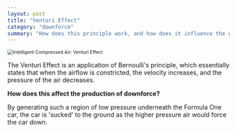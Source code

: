 ```yaml
---
layout: post
title: "Venturi Effect"
category: "downforce"
summary: "How does this principle work, and how does it influence the generation of downforce?"
---
```


<img src="https://i0.wp.com/blog.exair.com/wp-content/uploads/2018/03/venturi.png?resize=760%2C343&ssl=1" alt="Intelligent Compressed Air: Venturi Effect" style="zoom:75%;" />

The Venturi Effect is an application of Bernoulli's principle, which essentially states that when the airflow is constricted, the velocity increases, and the pressure of the air decreases.

**How does this affect the production of downforce?**

By generating such a region of low pressure underneath the Formula One car, the car is 'sucked' to the ground as the higher pressure air would force the car down.